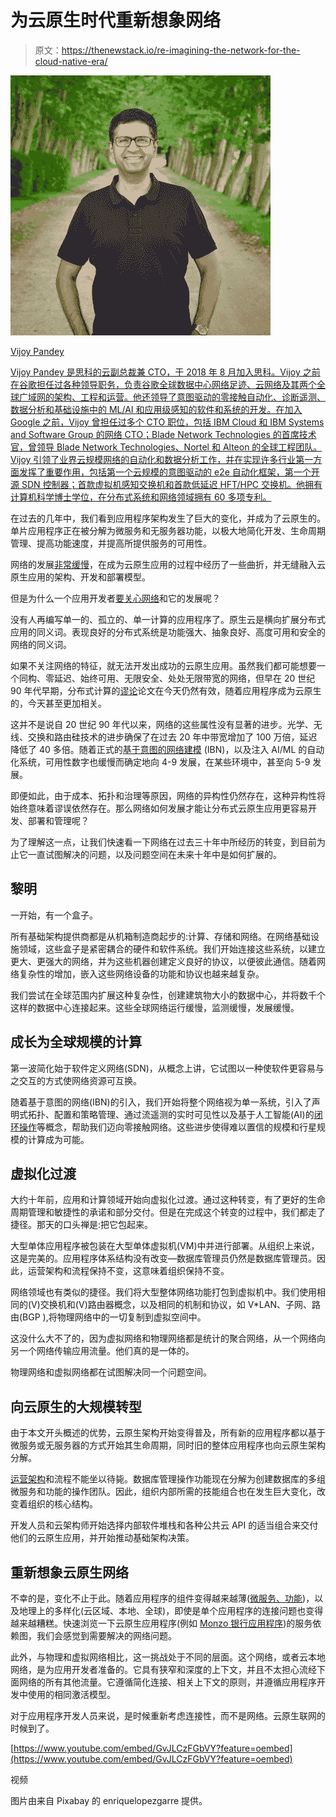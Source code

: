 # 为云原生时代重新想象网络

> 原文：<https://thenewstack.io/re-imagining-the-network-for-the-cloud-native-era/>

[](https://www.linkedin.com/in/vijoy/)

[![](img/ef5037771daf056cac3c9afa4df8836b.png)](https://www.linkedin.com/in/vijoy/)

[Vijoy Pandey](https://www.linkedin.com/in/vijoy/)

[Vijoy Pandey 是思科的云副总裁兼 CTO，于 2018 年 8 月加入思科。Vijoy 之前在谷歌担任过各种领导职务，负责谷歌全球数据中心网络足迹、云网络及其两个全球广域网的架构、工程和运营。他还领导了意图驱动的零接触自动化、诊断遥测、数据分析和基础设施中的 ML/AI 和应用级感知的软件和系统的开发。在加入 Google 之前，Vijoy 曾担任过多个 CTO 职位，包括 IBM Cloud 和 IBM Systems and Software Group 的网络 CTO；Blade Network Technologies 的首席技术官，曾领导 Blade Network Technologies、Nortel 和 Alteon 的全球工程团队。Vijoy 引领了业界云规模网络的自动化和数据分析工作，并在实现许多行业第一方面发挥了重要作用，包括第一个云规模的意图驱动的 e2e 自动化框架，第一个开源 SDN 控制器；首款虚拟机感知交换机和首款低延迟 HFT/HPC 交换机。他拥有计算机科学博士学位，在分布式系统和网络领域拥有 60 多项专利。](https://www.linkedin.com/in/vijoy/)

[](https://www.linkedin.com/in/vijoy/)[](https://www.linkedin.com/in/vijoy/)

在过去的几年中，我们看到应用程序架构发生了巨大的变化，并成为了云原生的。单片应用程序正在被分解为微服务和无服务器功能，以极大地简化开发、生命周期管理、提高功能速度，并提高所提供服务的可用性。

网络的发展[非常缓慢](https://www.youtube.com/watch?v=KmCfIQFllOM)，在成为云原生应用的过程中经历了一些曲折，并无缝融入云原生应用的架构、开发和部署模型。

但是为什么一个应用开发者[要关心网络](https://www.youtube.com/watch?v=GvJLCzFGbVY)和它的发展呢？

没有人再编写单一的、孤立的、单一计算的应用程序了。原生云是横向扩展分布式应用的同义词。表现良好的分布式系统是功能强大、抽象良好、高度可用和安全的网络的同义词。

如果不关注网络的特征，就无法开发出成功的云原生应用。虽然我们都可能想要一个同构、零延迟、始终可用、无限安全、处处无限带宽的网络，但早在 20 世纪 90 年代早期，分布式计算的[谬论](https://en.wikipedia.org/wiki/Fallacies_of_distributed_computing)论文在今天仍然有效，随着应用程序成为云原生的，今天甚至更加相关。

这并不是说自 20 世纪 90 年代以来，网络的这些属性没有显著的进步。光学、无线、交换和路由硅技术的进步确保了在过去 20 年中带宽增加了 100 万倍，延迟降低了 40 多倍。随着正式的[基于意图的网络建模](https://www.cisco.com/c/en/us/solutions/intent-based-networking.html) (IBN)，以及注入 AI/ML 的自动化系统，可用性数字也缓慢而确定地向 4-9 发展，在某些环境中，甚至向 5-9 发展。

即便如此，由于成本、拓扑和治理等原因，网络的异构性仍然存在，这种异构性将始终意味着谬误依然存在。那么网络如何发展才能让分布式云原生应用更容易开发、部署和管理呢？

为了理解这一点，让我们快速看一下网络在过去三十年中所经历的转变，到目前为止它一直试图解决的问题，以及问题空间在未来十年中是如何扩展的。

## 黎明

一开始，有一个盒子。

所有基础架构提供商都是从机箱制造商起步的:计算、存储和网络。在网络基础设施领域，这些盒子是紧密耦合的硬件和软件系统。我们开始连接这些系统，以建立更大、更强大的网络，并为这些机器创建定义良好的协议，以便彼此通信。随着网络复杂性的增加，嵌入这些网络设备的功能和协议也越来越复杂。

我们尝试在全球范围内扩展这种复杂性，创建建筑物大小的数据中心，并将数千个这样的数据中心连接起来。这些全球网络运行缓慢，监测缓慢，发展缓慢。

## 成长为全球规模的计算

第一波简化始于软件定义网络(SDN)，从概念上讲，它试图以一种使软件更容易与之交互的方式使网络资源可互换。

随着基于意图的网络(IBN)的引入，我们开始将整个网络视为单一系统，引入了声明式拓扑、配置和策略管理、通过流遥测的实时可见性以及基于人工智能(AI)的[闭环操作](https://www.cisco.com/c/en/us/solutions/artificial-intelligence.html#~benefits)等概念，帮助我们迈向零接触网络。这些进步使得难以置信的规模和行星规模的计算成为可能。

## 虚拟化过渡

大约十年前，应用和计算领域开始向虚拟化过渡。通过这种转变，有了更好的生命周期管理和敏捷性的承诺和部分交付。但是在完成这个转变的过程中，我们都走了捷径。那天的口头禅是:把它包起来。

大型单体应用程序被包装在大型单体虚拟机(VM)中并进行部署。从组织上来说，这是完美的。应用程序体系结构没有改变—数据库管理员仍然是数据库管理员。因此，运营架构和流程保持不变，这意味着组织保持不变。

网络领域也有类似的捷径。我们将大型整体网络功能打包到虚拟机中。我们使用相同的(V)交换机和(V)路由器概念，以及相同的机制和协议，如 V*LAN、子网、路由(BGP ),将物理网络中的一切复制到虚拟空间中。

这没什么大不了的，因为虚拟网络和物理网络都是统计的聚合网络，从一个网络向另一个网络传输应用流量。他们真的是一体的。

物理网络和虚拟网络都在试图解决同一个问题空间。

## 向云原生的大规模转型

由于本文开头概述的优势，云原生架构开始变得普及，所有新的应用程序都以基于微服务或无服务器的方式开始其生命周期，同时旧的整体应用程序也向云原生架构分解。

[运营架构](https://www.youtube.com/watch?v=H4vMcD7zKM0)和流程不能坐以待毙。数据库管理操作功能现在分解为创建数据库的多组微服务和功能的操作团队。因此，组织内部所需的技能组合也在发生巨大变化，改变着组织的核心结构。

开发人员和云架构师开始选择内部软件堆栈和各种公共云 API 的适当组合来交付他们的云原生应用，并开始推动基础架构决策。

## 重新想象云原生网络

不幸的是，变化不止于此。随着应用程序的组件变得越来越薄([微服务、功能](https://www2.eecs.berkeley.edu/Pubs/TechRpts/2019/EECS-2019-3.pdf))，以及地理上的多样化(云区域、本地、全球)，即使是单个应用程序的连接问题也变得越来越糟糕。快速浏览一下云原生应用程序(例如 [Monzo 银行应用程序](https://monzo.com/blog/we-built-network-isolation-for-1-500-services/))的服务依赖图，我们会感觉到需要解决的网络问题。

此外，与物理和虚拟网络相比，这一挑战处于不同的层面。这个网络，或者云本地网络，是为应用开发者准备的。它具有狭窄和深度的上下文，并且不太担心流经下面网络的所有其他流量。它遵循简化连接、相关上下文的原则，并遵循应用程序开发中使用的相同激活模型。

对于应用程序开发人员来说，是时候重新考虑连接性，而不是网络。云原生联网的时候到了。

[https://www.youtube.com/embed/GvJLCzFGbVY?feature=oembed](https://www.youtube.com/embed/GvJLCzFGbVY?feature=oembed)

视频

图片由来自 Pixabay 的 enriquelopezgarre 提供。

<svg xmlns:xlink="http://www.w3.org/1999/xlink" viewBox="0 0 68 31" version="1.1"><title>Group</title> <desc>Created with Sketch.</desc></svg>